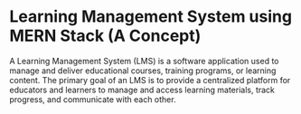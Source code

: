 # Learning Management System using MERN Stack (A Concept)
A Learning Management System (LMS) is a software application used to manage and deliver educational courses, training programs, or learning content. The primary goal of an LMS is to provide a centralized platform for educators and learners to manage and access learning materials, track progress, and communicate with each other.
